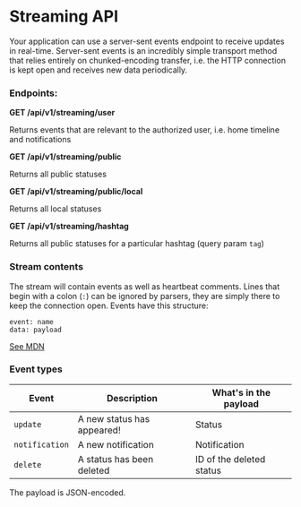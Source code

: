 Streaming API
=============

Your application can use a server-sent events endpoint to receive updates in real-time. Server-sent events is an incredibly simple transport method that relies entirely on chunked-encoding transfer, i.e. the HTTP connection is kept open and receives new data periodically.

### Endpoints:

**GET /api/v1/streaming/user**

Returns events that are relevant to the authorized user, i.e. home timeline and notifications

**GET /api/v1/streaming/public**

Returns all public statuses

**GET /api/v1/streaming/public/local**

Returns all local statuses

**GET /api/v1/streaming/hashtag**

Returns all public statuses for a particular hashtag (query param `tag`)

### Stream contents

The stream will contain events as well as heartbeat comments. Lines that begin with a colon (`:`) can be ignored by parsers, they are simply there to keep the connection open. Events have this structure:

```
event: name
data: payload

```

[See MDN](https://developer.mozilla.org/en-US/docs/Web/API/Server-sent_events/Using_server-sent_events#Event_stream_format)

### Event types

|Event|Description|What's in the payload|
|-----|-----------|---------------------|
|`update`|A new status has appeared!|Status|
|`notification`|A new notification|Notification|
|`delete`|A status has been deleted|ID of the deleted status|

The payload is JSON-encoded.
